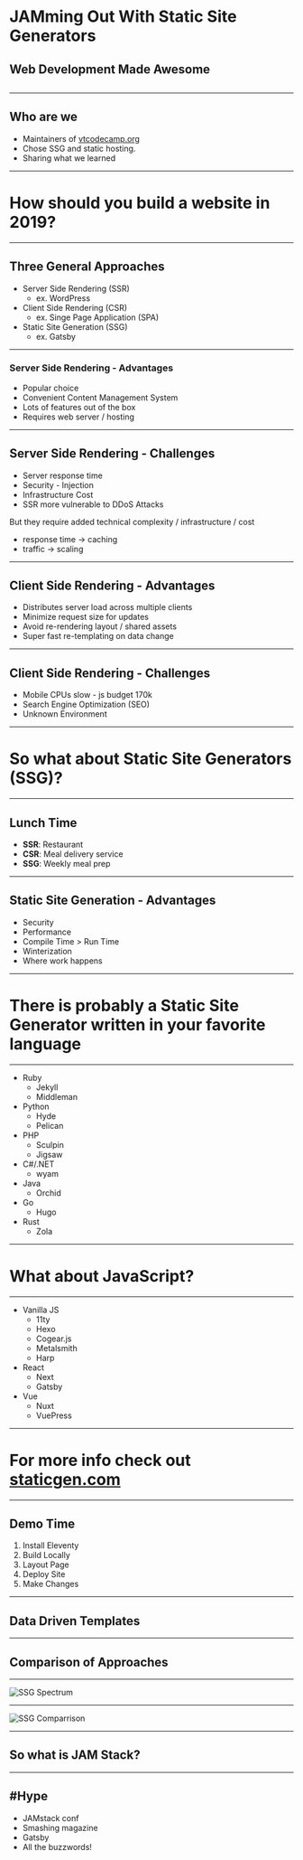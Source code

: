# JAMming Out With Static Site Generators

## Web Development Made <span class="display-hidden">Awesome</span>

<h2 class="title-word"><span class="typed-text"></span></h2>

---

## Who are we

* Maintainers of [vtcodecamp.org](https://www.vtcodecamp.org/)
* Chose SSG and static hosting.  
* Sharing what we learned

---

# How should you build a website in 2019?

---

## Three General Approaches

* Server Side Rendering (SSR)
  * ex. WordPress
* Client Side Rendering (CSR)
  * ex. Singe Page Application (SPA)
* Static Site Generation (SSG)
  * ex. Gatsby

---

### Server Side Rendering - Advantages

* Popular choice
* Convenient Content Management System
* Lots of features out of the box
* Requires web server / hosting

---

## Server Side Rendering - Challenges

* Server response time
* Security - Injection
* Infrastructure Cost
* SSR more vulnerable to DDoS Attacks

<aside class="notes">

But they require added technical complexity / infrastructure / cost

* response time → caching
* traffic → scaling

</aside>

---


## Client Side Rendering - Advantages

* Distributes server load across multiple clients
* Minimize request size for updates
* Avoid re-rendering layout / shared assets
* Super fast re-templating on data change

---

## Client Side Rendering - Challenges

* Mobile CPUs slow - js budget 170k
* Search Engine Optimization (SEO)
* Unknown Environment

---

# So what about Static Site Generators (SSG)?

---

## Lunch Time

* **SSR**: Restaurant
* **CSR**: Meal delivery service
* **SSG**: Weekly meal prep

---

## Static Site Generation - Advantages

* Security
* Performance
* Compile Time > Run Time
* Winterization
* Where work happens


---

# There is probably a Static Site Generator  written in  your favorite language

---

<!-- .slide: class="two-col" -->
* Ruby
  * Jekyll
  * Middleman
* Python
  * Hyde
  * Pelican
* PHP
  * Sculpin
  * Jigsaw
* C#/.NET
  * wyam
* Java
  * Orchid
* Go
  * Hugo
* Rust
  * Zola


---

# What about JavaScript?

---


<!-- .slide: class="two-col" -->
* Vanilla JS
  * 11ty
  * Hexo
  * Cogear.js
  * Metalsmith
  * Harp
* React
  * Next
  * Gatsby
* Vue
  * Nuxt
  * VuePress

---

# For more info check out [staticgen.com](https://www.staticgen.com/)

---

## Demo Time

1. Install Eleventy
2. Build Locally
3. Layout Page
4. Deploy Site
5. Make Changes

---

## Data Driven Templates

---

## Comparison of Approaches

---

![SSG Spectrum](/assets/images/ssg-spectrum.svg)

---

![SSG Comparrison](/assets/images/ssg-comparison.png)

---

## So what is JAM Stack?

---

## #Hype

* JAMstack conf
* Smashing magazine
* Gatsby
* All the buzzwords!